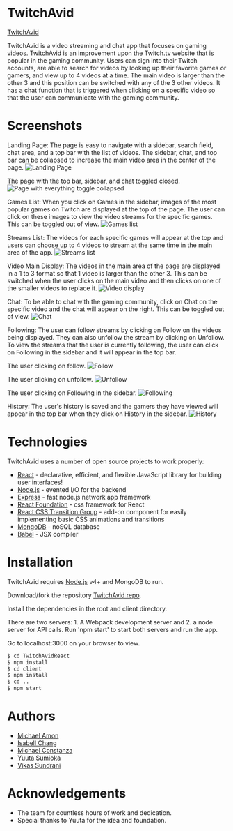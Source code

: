 # TwitchAvid

[TwitchAvid](https://twitchavid.herokuapp.com)

TwitchAvid is a video streaming and chat app that focuses on gaming videos. TwitchAvid is an improvement upon the Twitch.tv website that is popular in the gaming community. Users can sign into their Twitch accounts, are able to search for videos by looking up their favorite games or gamers, and view up to 4 videos at a time. The main video is larger than the other 3 and this position can be switched with any of the 3 other videos. It has a chat function that is triggered when clicking on a specific video so that the user can communicate with the gaming community.

# Screenshots

Landing Page:
The page is easy to navigate with a sidebar, search field, chat area, and a top bar with the list of videos. The sidebar, chat, and top bar can be collapsed to increase the main video area in the center of the page.
![Landing Page](client/public/landing-page.png)

The page with the top bar, sidebar, and chat toggled closed.
![Page with everything toggle collapsed](client/public/all-collapsed.png)

Games List:
When you click on Games in the sidebar, images of the most popular games on Twitch are displayed at the top of the page. The user can click on these images to view the video streams for the specific games. This can be toggled out of view.
![Games list](client/public/games-list.png)

Streams List:
The videos for each specific games will appear at the top and users can choose up to 4 videos to stream at the same time in the main area of the app.
![Streams list](client/public/streams-list.png)

Video Main Display:
The videos in the main area of the page are displayed in a 1 to 3 format so that 1 video is larger than the other 3. This can be switched when the user clicks on the main video and then clicks on one of the smaller videos to replace it.
![Video display](client/public/video-display.png)

Chat:
To be able to chat with the gaming community, click on Chat on the specific video and the chat will appear on the right. This can be toggled out of view.
![Chat](client/public/chat.png)

Following:
The user can follow streams by clicking on Follow on the videos being displayed. They can also unfollow the stream by clicking on Unfollow. To view the streams that the user is currently following, the user can click on Following in the sidebar and it will appear in the top bar.

The user clicking on follow.
![Follow](client/public/follow.png)

The user clicking on unfollow.
![Unfollow](client/public/unfollow.png)

The user clicking on Following in the sidebar.
![Following](client/public/following.png)

History:
The user's history is saved and the gamers they have viewed will appear in the top bar when they click on History in the sidebar.
![History](client/public/history.png)


# Technologies

TwitchAvid uses a number of open source projects to work properly:

* [React](https://facebook.github.io/react/) - declarative, efficient, and flexible JavaScript library for building user interfaces!
* [Node.js](https://nodejs.org/en/) - evented I/O for the backend
* [Express](http://expressjs.com/) - fast node.js network app framework
* [React Foundation](https://react.foundation/) - css framework for React
* [React CSS Transition Group](https://facebook.github.io/react/docs/animation.html) - add-on component for easily implementing basic CSS animations and transitions
* [MongoDB](https://www.mongodb.com/) - noSQL database
* [Babel](https://babeljs.io/) - JSX compiler


# Installation

TwitchAvid requires [Node.js](https://nodejs.org/) v4+ and MongoDB to run.

Download/fork the repository [TwitchAvid repo](https://github.com/mconstanza/TwitchAvidReact).

Install the dependencies in the root and client directory. 

There are two servers: 1. A Webpack development server and 2. a node server for API calls. Run 'npm start' to start both servers and run the app.

Go to localhost:3000 on your browser to view.

```sh
$ cd TwitchAvidReact
$ npm install
$ cd client
$ npm install
$ cd ..
$ npm start
```

# Authors

* [Michael Amon](https://github.com/mikedeleamon)
* [Isabell Chang](https://github.com/ychang21)
* [Michael Constanza](https://github.com/mconstanza)
* [Yuuta Sumioka](https://github.com/ysumio120)
* [Vikas Sundrani](https://github.com/Wintermutate)

# Acknowledgements

* The team for countless hours of work and dedication.
* Special thanks to Yuuta for the idea and foundation.

